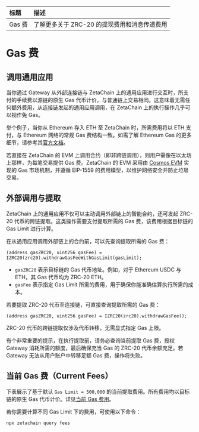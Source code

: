 |标题|描述|
|:-|:-|
|Gas 费|了解更多关于 ZRC-20 的提现费用和消息传递费用|

# Gas 费

## 调用通用应用

当你通过 Gateway 从外部连接链与 ZetaChain 上的通用应用进行交互时，所支付的手续费以源链的原生 Gas 代币计价，与普通链上交易相同。这意味着无需任何额外费用，从连接链发起的通用应用调用，在 ZetaChain 上的执行操作几乎可以视作免 Gas。

举个例子，当你从 Ethereum 存入 ETH 至 ZetaChain 时，所需费用将以 ETH 支付，与 Ethereum 网络的常规 Gas 费结构一致。如需了解 Ethereum Gas 的更多细节，请参考其[官方文档](https://ethereum.org/en/developers/docs/gas/)。

若直接在 ZetaChain 的 EVM 上调用合约（即非跨链调用），则用户需像在以太坊上那样，为每笔交易提供 Gas 费。ZetaChain 的 EVM 采用由 [Cosmos EVM](https://evm.cosmos.network/protocol/concepts/gas-and-fees) 实现的 Gas 市场机制，并遵循 EIP-1559 的费用模型，以维护网络安全并防止垃圾交易。

## 外部调用与提取

ZetaChain 上的通用应用不仅可以主动调用外部链上的智能合约，还可发起 ZRC-20 代币的跨链提取。这类操作需要支付提取所需的 Gas 费，该费用根据目标链的 Gas Limit 进行计算。

在从通用应用调用外部链上的合约前，可以先查询提取所需的 Gas 费：

```solidity
(address gasZRC20, uint256 gasFee) = IZRC20(zrc20).withdrawGasFeeWithGasLimit(gasLimit);
```

- `gasZRC20` 表示目标链的 Gas 代币地址。例如，对于 Ethereum USDC 与 ETH，其 Gas 代币均为 ZRC-20 ETH。
- `gasFee` 表示指定 Gas Limit 所需的费用，用于确保你能准确估算执行所需的成本。

若要提取 ZRC-20 代币至连接链，可直接查询提取所需的 Gas 费：

```solidity
(address gasZRC20, uint256 gasFee) = IZRC20(zrc20).withdrawGasFee();
```

ZRC-20 代币的跨链提取仅涉及代币转移，无需显式指定 Gas 上限。

有个非常重要的提示，在执行提取前，请务必查询当前提取 Gas 费，授权 Gateway 消耗所需的额度，最后确保充当 Gas 的 ZRC-20 代币余额充足。若 Gateway 无法从用户账户中转移足额 Gas 费，操作将失败。

## 当前 Gas 费（Current Fees）

下表展示了基于默认 `Gas Limit = 500,000` 的当前提取费用。所有费用均以目标链的原生 Gas 代币计价。详见[当前 Gas 费用](http://zetachain.com/docs/developers/evm/gas#current-fees)。

若你需要计算不同 Gas Limit 下的费用，可使用以下命令：

```
npx zetachain query fees
```